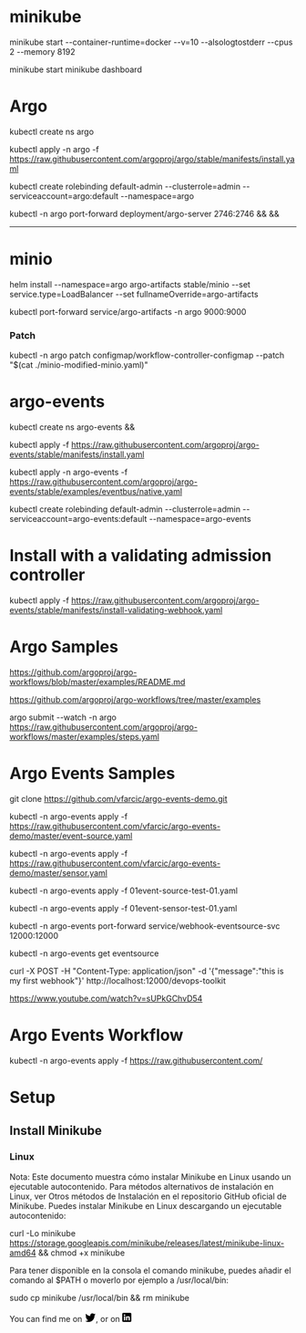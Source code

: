 # minikube

minikube start   --container-runtime=docker  --v=10 --alsologtostderr --cpus 2 --memory 8192

minikube start
minikube dashboard

# Argo
kubectl create ns argo 

kubectl apply -n argo -f https://raw.githubusercontent.com/argoproj/argo/stable/manifests/install.yaml 

kubectl create rolebinding default-admin --clusterrole=admin --serviceaccount=argo:default --namespace=argo

kubectl -n argo port-forward deployment/argo-server 2746:2746 &&
 &&
*****

# minio

helm install --namespace=argo argo-artifacts stable/minio --set service.type=LoadBalancer --set fullnameOverride=argo-artifacts

kubectl port-forward service/argo-artifacts -n argo 9000:9000

### Patch 
kubectl -n argo patch configmap/workflow-controller-configmap --patch "$(cat ./minio-modified-minio.yaml)"



# argo-events
kubectl create ns argo-events &&

kubectl apply -f  https://raw.githubusercontent.com/argoproj/argo-events/stable/manifests/install.yaml

kubectl apply -n argo-events -f https://raw.githubusercontent.com/argoproj/argo-events/stable/examples/eventbus/native.yaml




kubectl create rolebinding default-admin --clusterrole=admin --serviceaccount=argo-events:default --namespace=argo-events



# Install with a validating admission controller
kubectl apply -f https://raw.githubusercontent.com/argoproj/argo-events/stable/manifests/install-validating-webhook.yaml





# Argo Samples
https://github.com/argoproj/argo-workflows/blob/master/examples/README.md

https://github.com/argoproj/argo-workflows/tree/master/examples

argo submit --watch -n argo https://raw.githubusercontent.com/argoproj/argo-workflows/master/examples/steps.yaml


# Argo Events Samples

git clone https://github.com/vfarcic/argo-events-demo.git

kubectl -n argo-events apply -f https://raw.githubusercontent.com/vfarcic/argo-events-demo/master/event-source.yaml

kubectl -n argo-events apply -f https://raw.githubusercontent.com/vfarcic/argo-events-demo/master/sensor.yaml



kubectl -n argo-events apply -f 01event-source-test-01.yaml

kubectl -n argo-events apply -f 01event-sensor-test-01.yaml


kubectl -n argo-events port-forward service/webhook-eventsource-svc 12000:12000

kubectl -n argo-events get eventsource

curl -X POST -H "Content-Type: application/json"   -d '{"message":"this is my first webhook"}'  http://localhost:12000/devops-toolkit

https://www.youtube.com/watch?v=sUPkGChvD54

# Argo Events Workflow

kubectl -n argo-events apply -f https://raw.githubusercontent.com/



#
#



# Setup

## Install Minikube

### Linux
Nota: Este documento muestra cómo instalar Minikube en Linux usando un ejecutable autocontenido. Para métodos alternativos de instalación en Linux, ver Otros métodos de Instalación en el repositorio GitHub oficial de Minikube.
Puedes instalar Minikube en Linux descargando un ejecutable autocontenido:

curl -Lo minikube https://storage.googleapis.com/minikube/releases/latest/minikube-linux-amd64  && chmod +x minikube

Para tener disponible en la consola el comando minikube, puedes añadir el comando al $PATH o moverlo por ejemplo a /usr/local/bin:

sudo cp minikube /usr/local/bin && rm minikube



 <!-- Actual text -->

You can find me on [![Twitter][1.2]][1], or on [![LinkedIn][2.2]][2]
<!-- Icons -->

[1.2]: https://github.com/geoinca/miniok/blob/main/img/tw.png 

[2.2]: https://github.com/geoinca/miniok/blob/main/img/lk.png  

<!-- Links to your social media accounts -->

[1]: https://twitter.com/geo.inca_
[2]: https://www.linkedin.com/in/geovanny.inca/